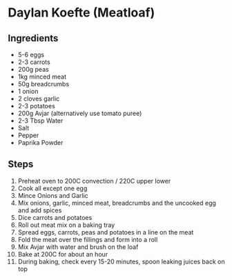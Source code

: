 # Daylan Koefte (Meatloaf)

## Ingredients

* 5-6 eggs
* 2-3 carrots
* 200g peas
* 1kg minced meat 
* 50g breadcrumbs
* 1 onion
* 2 cloves garlic
* 2-3 potatoes
* 200g Avjar (alternatively use tomato puree)
* 2-3 Tbsp Water
* Salt
* Pepper
* Paprika Powder

## Steps 

1. Preheat oven to 200C convection / 220C upper lower
2. Cook all except one egg
3. Mince Onions and Garlic
4. Mix onions, garlic, minced meat, breadcrumbs and the uncooked egg and add spices
5. Dice carrots and potatoes
6. Roll out meat mix on a baking tray 
7. Spread eggs, carrots, peas and potatoes in a line on the meat 
8. Fold the meat over the fillings and form into a roll
9. Mix Avjar with water and brush on the loaf 
10. Bake at 200C for about an hour
11. During baking, check every 15-20 minutes, spoon leaking juices back on top
